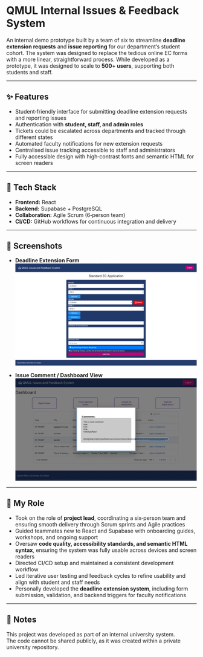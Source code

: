 # QMUL Internal Issues & Feedback System

An internal demo prototype built by a team of six to streamline **deadline extension requests** and **issue reporting** for our department’s student cohort. The system was designed to replace the tedious online EC forms with a more linear, straightforward process. While developed as a prototype, it was designed to scale to **500+ users**, supporting both students and staff.

---

## ✨ Features
- Student‑friendly interface for submitting deadline extension requests and reporting issues  
- Authentication with **student, staff, and admin roles**  
- Tickets could be escalated across departments and tracked through different states  
- Automated faculty notifications for new extension requests  
- Centralised issue tracking accessible to staff and administrators  
- Fully accessible design with high‑contrast fonts and semantic HTML for screen readers  

---

## 🚀 Tech Stack
- **Frontend:** React  
- **Backend:** Supabase + PostgreSQL  
- **Collaboration:** Agile Scrum (6‑person team)  
- **CI/CD:** GitHub workflows for continuous integration and delivery  

---

## 📸 Screenshots
- **Deadline Extension Form**  
  ![Deadline Extension Form](screenshots/application.png)

- **Issue Comment / Dashboard View**  
  ![Issue Comment / Dashboard View](screenshots/issuecomment.png)

---

## 👤 My Role
- Took on the role of **project lead**, coordinating a six‑person team and ensuring smooth delivery through Scrum sprints and Agile practices  
- Guided teammates new to React and Supabase with onboarding guides, workshops, and ongoing support  
- Oversaw **code quality, accessibility standards, and semantic HTML syntax**, ensuring the system was fully usable across devices and screen readers  
- Directed CI/CD setup and maintained a consistent development workflow  
- Led iterative user testing and feedback cycles to refine usability and align with student and staff needs  
- Personally developed the **deadline extension system**, including form submission, validation, and backend triggers for faculty notifications  

---

## 📌 Notes
This project was developed as part of an internal university system.  
The code cannot be shared publicly, as it was created within a private university repository.  